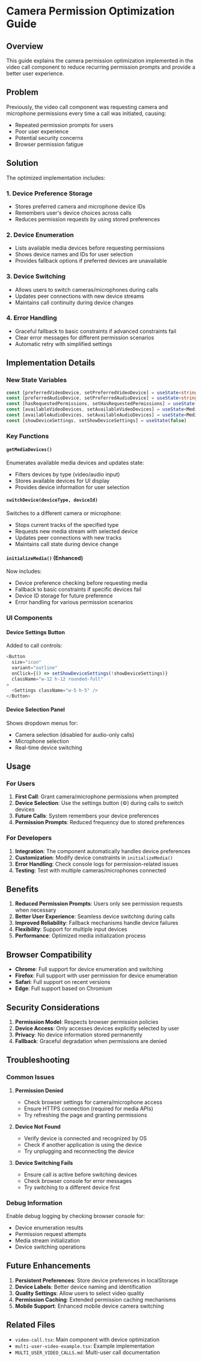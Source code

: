 # Camera Permission Optimization Guide

## Overview

This guide explains the camera permission optimization implemented in the video call component to reduce recurring permission prompts and provide a better user experience.

## Problem

Previously, the video call component was requesting camera and microphone permissions every time a call was initiated, causing:
- Repeated permission prompts for users
- Poor user experience
- Potential security concerns
- Browser permission fatigue

## Solution

The optimized implementation includes:

### 1. Device Preference Storage
- Stores preferred camera and microphone device IDs
- Remembers user's device choices across calls
- Reduces permission requests by using stored preferences

### 2. Device Enumeration
- Lists available media devices before requesting permissions
- Shows device names and IDs for user selection
- Provides fallback options if preferred devices are unavailable

### 3. Device Switching
- Allows users to switch cameras/microphones during calls
- Updates peer connections with new device streams
- Maintains call continuity during device changes

### 4. Error Handling
- Graceful fallback to basic constraints if advanced constraints fail
- Clear error messages for different permission scenarios
- Automatic retry with simplified settings

## Implementation Details

### New State Variables
```typescript
const [preferredVideoDevice, setPreferredVideoDevice] = useState<string>('')
const [preferredAudioDevice, setPreferredAudioDevice] = useState<string>('')
const [hasRequestedPermissions, setHasRequestedPermissions] = useState(false)
const [availableVideoDevices, setAvailableVideoDevices] = useState<MediaDeviceInfo[]>([])
const [availableAudioDevices, setAvailableAudioDevices] = useState<MediaDeviceInfo[]>([])
const [showDeviceSettings, setShowDeviceSettings] = useState(false)
```

### Key Functions

#### `getMediaDevices()`
Enumerates available media devices and updates state:
- Filters devices by type (video/audio input)
- Stores available devices for UI display
- Provides device information for user selection

#### `switchDevice(deviceType, deviceId)`
Switches to a different camera or microphone:
- Stops current tracks of the specified type
- Requests new media stream with selected device
- Updates peer connections with new tracks
- Maintains call state during device change

#### `initializeMedia()` (Enhanced)
Now includes:
- Device preference checking before requesting media
- Fallback to basic constraints if specific devices fail
- Device ID storage for future preference
- Error handling for various permission scenarios

### UI Components

#### Device Settings Button
Added to call controls:
```typescript
<Button
  size="icon"
  variant="outline"
  onClick={() => setShowDeviceSettings(!showDeviceSettings)}
  className="w-12 h-12 rounded-full"
>
  <Settings className="w-5 h-5" />
</Button>
```

#### Device Selection Panel
Shows dropdown menus for:
- Camera selection (disabled for audio-only calls)
- Microphone selection
- Real-time device switching

## Usage

### For Users
1. **First Call**: Grant camera/microphone permissions when prompted
2. **Device Selection**: Use the settings button (⚙️) during calls to switch devices
3. **Future Calls**: System remembers your device preferences
4. **Permission Prompts**: Reduced frequency due to stored preferences

### For Developers
1. **Integration**: The component automatically handles device preferences
2. **Customization**: Modify device constraints in `initializeMedia()`
3. **Error Handling**: Check console logs for permission-related issues
4. **Testing**: Test with multiple cameras/microphones connected

## Benefits

1. **Reduced Permission Prompts**: Users only see permission requests when necessary
2. **Better User Experience**: Seamless device switching during calls
3. **Improved Reliability**: Fallback mechanisms handle device failures
4. **Flexibility**: Support for multiple input devices
5. **Performance**: Optimized media initialization process

## Browser Compatibility

- **Chrome**: Full support for device enumeration and switching
- **Firefox**: Full support with user permission for device enumeration
- **Safari**: Full support on recent versions
- **Edge**: Full support based on Chromium

## Security Considerations

1. **Permission Model**: Respects browser permission policies
2. **Device Access**: Only accesses devices explicitly selected by user
3. **Privacy**: No device information stored permanently
4. **Fallback**: Graceful degradation when permissions are denied

## Troubleshooting

### Common Issues

1. **Permission Denied**
   - Check browser settings for camera/microphone access
   - Ensure HTTPS connection (required for media APIs)
   - Try refreshing the page and granting permissions

2. **Device Not Found**
   - Verify device is connected and recognized by OS
   - Check if another application is using the device
   - Try unplugging and reconnecting the device

3. **Device Switching Fails**
   - Ensure call is active before switching devices
   - Check browser console for error messages
   - Try switching to a different device first

### Debug Information

Enable debug logging by checking browser console for:
- Device enumeration results
- Permission request attempts
- Media stream initialization
- Device switching operations

## Future Enhancements

1. **Persistent Preferences**: Store device preferences in localStorage
2. **Device Labels**: Better device naming and identification
3. **Quality Settings**: Allow users to select video quality
4. **Permission Caching**: Extended permission caching mechanisms
5. **Mobile Support**: Enhanced mobile device camera switching

## Related Files

- `video-call.tsx`: Main component with device optimization
- `multi-user-video-example.tsx`: Example implementation
- `MULTI_USER_VIDEO_CALLS.md`: Multi-user call documentation